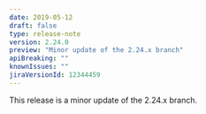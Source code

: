 ```yaml
---
date: 2019-05-12
draft: false 
type: release-note
version: 2.24.0
preview: "Minor update of the 2.24.x branch"
apiBreaking: ""
knownIssues: ""
jiraVersionId: 12344459
---
```


This release is a minor update of the 2.24.x branch.
